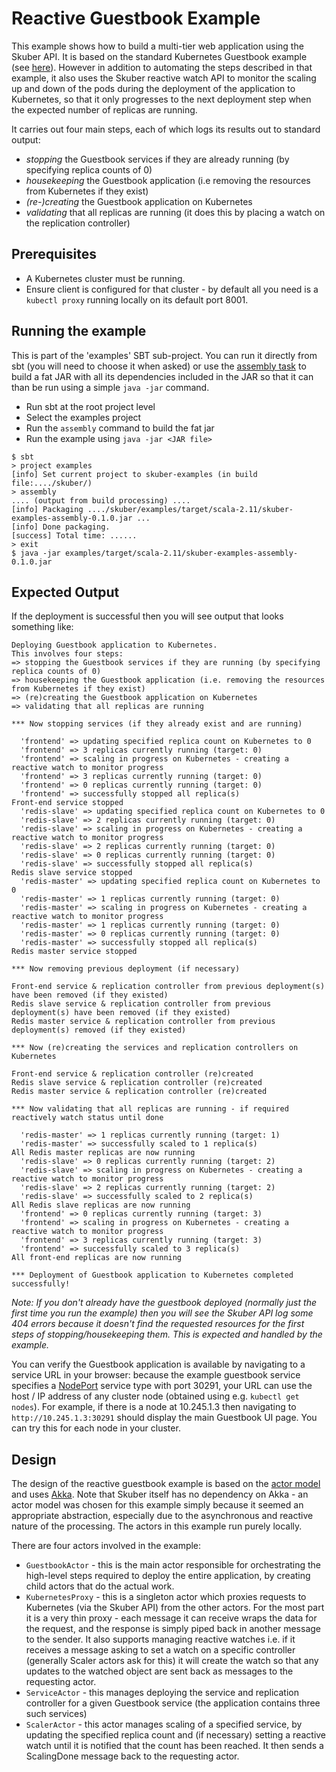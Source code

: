 
# Reactive Guestbook Example

This example shows how to build a multi-tier web application using the Skuber API. It is based on the standard Kubernetes Guestbook example (see [here](https://github.com/kubernetes/kubernetes/tree/master/examples/guestbook)). However in addition to automating the steps described in that example, it also uses the Skuber reactive watch API to monitor the scaling up and down of the pods during the deployment of the application to Kubernetes, so that it only progresses to the next deployment step when the expected number of replicas are running.

It carries out four main steps, each of which logs its results out to standard output:

- *stopping* the Guestbook services if they are already running (by specifying replica counts of 0)
- *housekeeping* the Guestbook application (i.e removing the resources from Kubernetes if they exist)
- *(re-)creating* the Guestbook application on Kubernetes
- *validating* that all replicas are running (it does this by placing a watch on the replication controller) 

## Prerequisites

- A Kubernetes cluster must be running. 
- Ensure client is configured for that cluster - by default all you need is a `kubectl proxy` running locally on its default port 8001.

## Running the example

This is part of the 'examples' SBT sub-project. You can run it directly from sbt (you will need to choose it when asked) or use the [assembly task](https://github.com/sbt/sbt-assembly) to build a fat JAR with all its dependencies included in the JAR so that it can than be run using a simple `java -jar` command.

- Run sbt at the root project level 
- Select the examples project
- Run the `assembly` command to build the fat jar
- Run the example using `java -jar <JAR file>`

```console
$ sbt
> project examples
[info] Set current project to skuber-examples (in build file:..../skuber/) 
> assembly
.... (output from build processing) ....
[info] Packaging ..../skuber/examples/target/scala-2.11/skuber-examples-assembly-0.1.0.jar ...
[info] Done packaging.
[success] Total time: ......
> exit
$ java -jar examples/target/scala-2.11/skuber-examples-assembly-0.1.0.jar 
```

## Expected Output
 
If the deployment is successful then you will see output that looks something like:

```console
Deploying Guestbook application to Kubernetes.
This involves four steps:
=> stopping the Guestbook services if they are running (by specifying replica counts of 0)
=> housekeeping the Guestbook application (i.e. removing the resources from Kubernetes if they exist)
=> (re)creating the Guestbook application on Kubernetes
=> validating that all replicas are running

*** Now stopping services (if they already exist and are running)

  'frontend' => updating specified replica count on Kubernetes to 0
  'frontend' => 3 replicas currently running (target: 0)
  'frontend' => scaling in progress on Kubernetes - creating a reactive watch to monitor progress
  'frontend' => 3 replicas currently running (target: 0)
  'frontend' => 0 replicas currently running (target: 0)
  'frontend' => successfully stopped all replica(s)
Front-end service stopped
  'redis-slave' => updating specified replica count on Kubernetes to 0
  'redis-slave' => 2 replicas currently running (target: 0)
  'redis-slave' => scaling in progress on Kubernetes - creating a reactive watch to monitor progress
  'redis-slave' => 2 replicas currently running (target: 0)
  'redis-slave' => 0 replicas currently running (target: 0)
  'redis-slave' => successfully stopped all replica(s)
Redis slave service stopped
  'redis-master' => updating specified replica count on Kubernetes to 0
  'redis-master' => 1 replicas currently running (target: 0)
  'redis-master' => scaling in progress on Kubernetes - creating a reactive watch to monitor progress
  'redis-master' => 1 replicas currently running (target: 0)
  'redis-master' => 0 replicas currently running (target: 0)
  'redis-master' => successfully stopped all replica(s)
Redis master service stopped

*** Now removing previous deployment (if necessary)

Front-end service & replication controller from previous deployment(s) have been removed (if they existed)
Redis slave service & replication controller from previous deployment(s) have been removed (if they existed)
Redis master service & replication controller from previous deployment(s) removed (if they existed)

*** Now (re)creating the services and replication controllers on Kubernetes

Front-end service & replication controller (re)created
Redis slave service & replication controller (re)created
Redis master service & replication controller (re)created

*** Now validating that all replicas are running - if required reactively watch status until done

  'redis-master' => 1 replicas currently running (target: 1)
  'redis-master' => successfully scaled to 1 replica(s)
All Redis master replicas are now running
  'redis-slave' => 0 replicas currently running (target: 2)
  'redis-slave' => scaling in progress on Kubernetes - creating a reactive watch to monitor progress
  'redis-slave' => 2 replicas currently running (target: 2)
  'redis-slave' => successfully scaled to 2 replica(s)
All Redis slave replicas are now running
  'frontend' => 0 replicas currently running (target: 3)
  'frontend' => scaling in progress on Kubernetes - creating a reactive watch to monitor progress
  'frontend' => 3 replicas currently running (target: 3)
  'frontend' => successfully scaled to 3 replica(s)
All front-end replicas are now running

*** Deployment of Guestbook application to Kubernetes completed successfully!
```

*Note: If you don't already have the guestbook deployed (normally just the first time you run the example) then you will see the Skuber API log some 404 errors because it doesn't find the requested resources for the first steps of stopping/housekeeping them. This is expected and handled by the example.* 

You can verify the Guestbook application is available by navigating to a service URL in your browser: because the example guestbook service specifies a [NodePort](https://github.com/kubernetes/kubernetes/blob/master/docs/user-guide/services.md#type-nodeport) service type with port 30291, your URL can use the host / IP address of any cluster node (obtained using e.g. `kubectl get nodes`). For example, if there is a node at 10.245.1.3 then navigating to `http://10.245.1.3:30291` should display the main Guestbook UI page. You can try this for each node in your cluster. 

## Design

The design of the reactive guestbook example is based on the [actor model](https://en.wikipedia.org/wiki/Actor_model) and uses [Akka](http://doc.akka.io/docs/akka/2.4.1/intro/what-is-akka.html). Note that Skuber itself has no dependency on Akka - an actor model was chosen for this example simply because it seemed an appropriate abstraction, especially due to the asynchronous and reactive nature of the processing. The actors in this example run purely locally.

There are four actors involved in the example:

- `GuestbookActor` - this is the main actor responsible for orchestrating the high-level steps required to deploy the entire application, by creating child actors that do the actual work.
- `KubernetesProxy` - this is a singleton actor which proxies requests to Kubernetes (via the Skuber API) from the other actors. For the most part it is a very thin proxy - each message it can receive wraps the data for the request, and the response is simply piped back in another message to the sender. It also supports managing reactive watches i.e. if it receives a message asking to set a watch on a specific controller (generally Scaler actors ask for this) it will create the watch so that any updates to the watched object are sent back as messages to the requesting actor.
- `ServiceActor` - this manages deploying the service and replication controller for a given Guestbook service (the application contains three such services)
- `ScalerActor` - this actor manages scaling of a specified service, by updating the specified replica count and (if necessary) setting a reactive watch until it is notified that the count has been reached. It then sends a ScalingDone message back to the requesting actor.  
